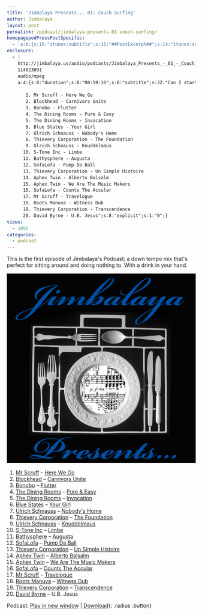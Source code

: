 ```yaml
---
title: 'Jimbalaya Presents... 01: Couch Surfing'
author: Jimbalaya
layout: post
permalink: /podcast/jimbalaya-presents-01-couch-surfing/
homepagepodPressPostSpecific:
  - 'a:6:{s:15:"itunes:subtitle";s:15:"##PostExcerpt##";s:14:"itunes:summary";s:15:"##PostExcerpt##";s:15:"itunes:keywords";s:10:"##Global##";s:13:"itunes:author";s:10:"##Global##";s:15:"itunes:explicit";s:7:"Default";s:12:"itunes:block";s:7:"Default";}'
enclosure:
  - |
    http://jimbalaya.us/audio/podcasts/Jimbalaya_Presents_-_01_-_Couch_Surfing.mp3
    114023091
    audio/mpeg
    a:4:{s:8:"duration";s:8:"00:59:16";s:8:"subtitle";s:32:"Can I start you out with drinks?";s:7:"summary";s:861:"This is the first episode of Jimbalaya's Podcast; a down tempo mix that's perfect for sitting around and doing nothing to. With a drink in your hand.

       1. Mr Scruff - Here We Go
       2. Blockhead - Carnivors Unite
       3. Bonobo - Flutter
       4. The Dining Rooms - Pure & Easy
       5. The Dining Rooms - Invocation
       6. Blue States - Your Girl
       7. Ulrich Schnauss - Nobody's Home
       8. Thievery Corporation - The Foundation
       9. Ulrich Schnauss - Knuddelmaus
      10. S-Tone Inc - Limbe
      11. Bathysphere - Augusta
      12. SofaLofa - Pump Da Ball
      13. Thievery Corporation - Un Simple Histoire
      14. Aphex Twin - Alberto Balsalm
      15. Aphex Twin - We Are The Music Makers
      16. SofaLofa - Counts The Accular
      17. Mr Scruff - Travelogue
      18. Roots Manuva - Witness Dub
      19. Thievery Corporation - Transcendence
      20. David Byrne - U.B. Jesus";s:8:"explicit";s:1:"0";}
views:
  - 1095
categories:
  - podcast
---
```


This is the first episode of Jimbalaya's Podcast; a down tempo mix that's perfect for sitting around and doing nothing to. With a drink in your hand.

![Jimbalaya Presents...](/assets/images/podcast.png)

1.  [Mr Scruff][3] – [Here We Go][4]
2.  [Blockhead][5] – [Carnivors Unite][6]
3.  [Bonobo][7] – [Flutter][8]
4.  [The Dining Rooms][9] – [Pure & Easy][10]
5.  [The Dining Rooms][9] – [Invocation][11]
6.  [Blue States][12] – [Your Girl][13]
7.  [Ulrich Schnauss][14] – [Nobody's Home][15]
8.  [Thievery Corporation][16] – [The Foundation][17]
9.  [Ulrich Schnauss][14] – [Knuddelmaus][18]
10. [S-Tone Inc][19] – [Limbe][20]
11. [Bathysphere][21] – [Augusta][22]
12. [SofaLofa][23] – [Pump Da Ball][24]
13. [Thievery Corporation][16] – [Un Simple Histoire][25]
14. [Aphex Twin][26] – [Alberto Balsalm][27]
15. [Aphex Twin][26] – [We Are The Music Makers][28]
16. [SofaLofa][23] – [Counts The Accular][29]
17. [Mr Scruff][3] – [Travelogue][30]
18. [Roots Manuva][31] – [Witness Dub][32]
19. [Thievery Corporation][16] – [Transcendence][33]
20. [David Byrne][34] – U.B. Jesus

 [3]: http://click.linksynergy.com/fs-bin/click?id=vwHUN9G4nyY&subid=&offerid=146261.1&type=10&tmpid=3909&RD_PARM1=http://itunes.apple.com/WebObjects/MZStore.woa/wa/viewArtist?id=2236724 "Mr. Scruff on iTunes"
 [4]: http://click.linksynergy.com/fs-bin/click?id=vwHUN9G4nyY&subid=&offerid=146261.1&type=10&tmpid=3909&RD_PARM1=http://itunes.apple.com/WebObjects/MZStore.woa/wa/viewAlbum?i=156674012%26id=156674002%26s=143441 "Here We Go on iTunes"
 [5]: http://click.linksynergy.com/fs-bin/click?id=vwHUN9G4nyY&subid=&offerid=146261.1&type=10&tmpid=3909&RD_PARM1=http://itunes.apple.com/WebObjects/MZStore.woa/wa/viewArtist?id=5609495 "Blockhead on iTunes"
 [6]: http://click.linksynergy.com/fs-bin/click?id=vwHUN9G4nyY&subid=&offerid=146261.1&type=10&tmpid=3909&RD_PARM1=http://itunes.apple.com/WebObjects/MZStore.woa/wa/viewAlbum?i=122915218%26id=122915062%26s=143441 "Carnivors Unite on iTunes"
 [7]: http://click.linksynergy.com/fs-bin/click?id=vwHUN9G4nyY&subid=&offerid=146261.1&type=10&tmpid=3909&RD_PARM1=http://itunes.apple.com/WebObjects/MZStore.woa/wa/viewArtist?id=3633058 "Bonobo on iTunes"
 [8]: http://click.linksynergy.com/fs-bin/click?id=vwHUN9G4nyY&subid=&offerid=146261.1&type=10&tmpid=3909&RD_PARM1=http://itunes.apple.com/WebObjects/MZStore.woa/wa/viewAlbum?i=122846840%26id=122846798%26s=143441 "Flutter on iTunes"
 [9]: http://click.linksynergy.com/fs-bin/click?id=vwHUN9G4nyY&subid=&offerid=146261.1&type=10&tmpid=3909&RD_PARM1=http://itunes.apple.com/WebObjects/MZStore.woa/wa/viewArtist?id=5184744 "The Dining Rooms on iTunes"
 [10]: http://click.linksynergy.com/fs-bin/click?id=vwHUN9G4nyY&subid=&offerid=146261.1&type=10&tmpid=3909&RD_PARM1=http://itunes.apple.com/WebObjects/MZStore.woa/wa/viewAlbum?i=152646461%26id=152646441%26s=143441 "Pure & Easy on iTunes"
 [11]: http://click.linksynergy.com/fs-bin/click?id=vwHUN9G4nyY&subid=&offerid=146261.1&type=10&tmpid=3909&RD_PARM1=http://itunes.apple.com/WebObjects/MZStore.woa/wa/viewAlbum?i=152646477%26id=152646441%26s=143441 "Invocation on iTunes"
 [12]: http://click.linksynergy.com/fs-bin/click?id=vwHUN9G4nyY&subid=&offerid=146261.1&type=10&tmpid=3909&RD_PARM1=http://itunes.apple.com/WebObjects/MZStore.woa/wa/viewArtist?id=2727610 "Blue States on iTunes"
 [13]: http://click.linksynergy.com/fs-bin/click?id=vwHUN9G4nyY&subid=&offerid=146261.1&type=10&tmpid=3909&RD_PARM1=http://itunes.apple.com/WebObjects/MZStore.woa/wa/viewAlbum?i=308588359%26id=308588326%26s=143441 "Your Girl on iTunes"
 [14]: http://click.linksynergy.com/fs-bin/click?id=vwHUN9G4nyY&subid=&offerid=146261.1&type=10&tmpid=3909&RD_PARM1=http://itunes.apple.com/WebObjects/MZStore.woa/wa/viewArtist?id=27759803 "Ulrich Schnauss on iTunes"
 [15]: http://click.linksynergy.com/fs-bin/click?id=vwHUN9G4nyY&subid=&offerid=146261.1&type=10&tmpid=3909&RD_PARM1=http://itunes.apple.com/WebObjects/MZStore.woa/wa/viewAlbum?i=120324544%26id=120325194%26s=143441 "Nobody's Home on iTunes"
 [16]: http://click.linksynergy.com/fs-bin/click?id=vwHUN9G4nyY&subid=&offerid=146261.1&type=10&tmpid=3909&RD_PARM1=http://itunes.apple.com/WebObjects/MZStore.woa/wa/viewArtist?id=2726532 "Thievery Corporation on iTunes"
 [17]: http://click.linksynergy.com/fs-bin/click?id=vwHUN9G4nyY&subid=&offerid=146261.1&type=10&tmpid=3909&RD_PARM1=http://itunes.apple.com/WebObjects/MZStore.woa/wa/viewAlbum?i=310803496%26id=310803468%26s=143441 "The Foundation on iTunes"
 [18]: http://click.linksynergy.com/fs-bin/click?id=vwHUN9G4nyY&subid=&offerid=146261.1&type=10&tmpid=3909&RD_PARM1=http://itunes.apple.com/WebObjects/MZStore.woa/wa/viewAlbum?i=120324214%26id=120325194%26s=143441 "Knuddelmaus on iTunes"
 [19]: http://click.linksynergy.com/fs-bin/click?id=vwHUN9G4nyY&subid=&offerid=146261.1&type=10&tmpid=3909&RD_PARM1=http://itunes.apple.com/WebObjects/MZStore.woa/wa/viewArtist?id=150114110 "S-Tone Inc on iTunes"
 [20]: http://click.linksynergy.com/fs-bin/click?id=vwHUN9G4nyY&subid=&offerid=146261.1&type=10&tmpid=3909&RD_PARM1=http://itunes.apple.com/WebObjects/MZStore.woa/wa/viewAlbum?i=152646368%26id=152646331%26s=143441 "Limbe on iTunes"
 [21]: http://click.linksynergy.com/fs-bin/click?id=vwHUN9G4nyY&subid=&offerid=146261.1&type=10&tmpid=3909&RD_PARM1=http://itunes.apple.com/WebObjects/MZStore.woa/wa/viewArtist?id=131768528 "Bathysphere on iTunes"
 [22]: http://click.linksynergy.com/fs-bin/click?id=vwHUN9G4nyY&subid=&offerid=146261.1&type=10&tmpid=3909&RD_PARM1=http://itunes.apple.com/WebObjects/MZStore.woa/wa/viewAlbum?i=131768530%26id=131768524%26s=143441 "Augusta on iTunes"
 [23]: http://click.linksynergy.com/fs-bin/click?id=vwHUN9G4nyY&subid=&offerid=146261.1&type=10&tmpid=3909&RD_PARM1=http://itunes.apple.com/WebObjects/MZStore.woa/wa/viewArtist?id=131768472 "SofaLofa on iTunes"
 [24]: http://click.linksynergy.com/fs-bin/click?id=vwHUN9G4nyY&subid=&offerid=146261.1&type=10&tmpid=3909&RD_PARM1=http://itunes.apple.com/WebObjects/MZStore.woa/wa/viewAlbum?i=131768474%26id=131768470%26s=143441 "Pump Da Ball on iTunes"
 [25]: http://click.linksynergy.com/fs-bin/click?id=vwHUN9G4nyY&subid=&offerid=146261.1&type=10&tmpid=3909&RD_PARM1=http://itunes.apple.com/WebObjects/MZStore.woa/wa/viewAlbum?i=277530661%26id=277530580%26s=143441 "Un Simple Histoire on iTunes"
 [26]: http://click.linksynergy.com/fs-bin/click?id=vwHUN9G4nyY&subid=&offerid=146261.1&type=10&tmpid=3909&RD_PARM1=http://itunes.apple.com/WebObjects/MZStore.woa/wa/viewArtist?id=39883194 "Aphex Twin on iTunes"
 [27]: http://click.linksynergy.com/fs-bin/click?id=vwHUN9G4nyY&subid=&offerid=146261.1&type=10&tmpid=3909&RD_PARM1=http://itunes.apple.com/WebObjects/MZStore.woa/wa/viewAlbum?i=50235182%26id=50235162%26s=143441 "Alberto Balsalm on iTunes"
 [28]: http://click.linksynergy.com/fs-bin/click?id=vwHUN9G4nyY&subid=&offerid=146261.1&type=10&tmpid=3909&RD_PARM1=http://itunes.apple.com/WebObjects/MZStore.woa/wa/viewAlbum?i=299912697%26id=299912636%26s=143441 "We Are The Music Makers on iTunes"
 [29]: http://click.linksynergy.com/fs-bin/click?id=vwHUN9G4nyY&subid=&offerid=146261.1&type=10&tmpid=3909&RD_PARM1=http://itunes.apple.com/WebObjects/MZStore.woa/wa/viewAlbum?i=131768480%26id=131768470%26s=143441 "Counts The Accular on iTunes"
 [30]: http://click.linksynergy.com/fs-bin/click?id=vwHUN9G4nyY&subid=&offerid=146261.1&type=10&tmpid=3909&RD_PARM1=http://itunes.apple.com/WebObjects/MZStore.woa/wa/viewAlbum?i=220375808%26id=220375525%26s=143441 "Travelogue on iTunes"
 [31]: http://click.linksynergy.com/fs-bin/click?id=vwHUN9G4nyY&subid=&offerid=146261.1&type=10&tmpid=3909&RD_PARM1=http://itunes.apple.com/WebObjects/MZStore.woa/wa/viewArtist?id=2900925 "Roots Manuva on iTunes"
 [32]: http://click.linksynergy.com/fs-bin/click?id=vwHUN9G4nyY&subid=&offerid=146261.1&type=10&tmpid=3909&RD_PARM1=http://itunes.apple.com/WebObjects/MZStore.woa/wa/viewAlbum?i=122918667%26id=122918299%26s=143441 "Witness Dub on iTunes"
 [33]: http://click.linksynergy.com/fs-bin/click?id=vwHUN9G4nyY&subid=&offerid=146261.1&type=10&tmpid=3909&RD_PARM1=http://itunes.apple.com/WebObjects/MZStore.woa/wa/viewAlbum?i=310803490%26id=310803468%26s=143441 "Transcendence on iTunes"
 [34]: http://click.linksynergy.com/fs-bin/click?id=vwHUN9G4nyY&subid=&offerid=146261.1&type=10&tmpid=3909&RD_PARM1=http://itunes.apple.com/WebObjects/MZStore.woa/wa/viewArtist?id=47192943 "David Byrne on iTunes"

Podcast: [Play in new window][35] | [Download][36]{: .radius .button}

 [35]: http://media.blubrry.com/jimbalaya/p/jimbalaya.us/audio/podcasts/Jimbalaya_Presents_-_01_-_Couch_Surfing.mp3 "Play in new window"
 [36]: /audio/podcasts/Jimbalaya_Presents_-_01_-_Couch_Surfing.mp3 "Download"
